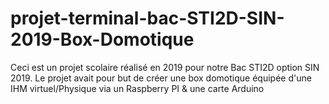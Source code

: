 # projet-terminal-bac-STI2D-SIN-2019-Box-Domotique
Ceci est un projet scolaire réalisé en 2019 pour notre Bac STI2D option SIN 2019. Le projet avait pour but de créer une box domotique équipée d'une IHM virtuel/Physique via un Raspberry PI &amp; une carte Arduino
